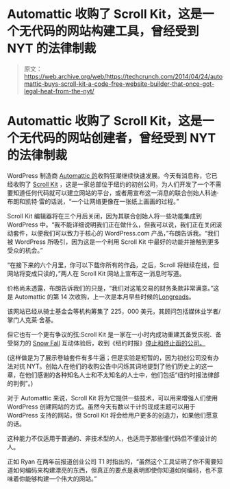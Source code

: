 # Automattic 收购了 Scroll Kit，这是一个无代码的网站构建工具，曾经受到 NYT  的法律制裁

> 原文：<https://web.archive.org/web/https://techcrunch.com/2014/04/24/automattic-buys-scroll-kit-a-code-free-website-builder-that-once-got-legal-heat-from-the-nyt/>

# Automattic 收购了 Scroll Kit，这是一个无代码的网站创建者，曾经受到 NYT 的法律制裁

WordPress 制造商 [Automattic 的](https://web.archive.org/web/20230328044400/http://automattic.com/)收购狂潮继续快速发展。今天有消息称，它已经收购了 [Scroll Kit](https://web.archive.org/web/20230328044400/http://www.scrollkit.com/) ，这是一家总部位于纽约的初创公司，为人们开发了一个不需要知道任何代码就可以建立网站的平台，或者用宣布这一消息的联合创始人科迪·布朗和凯特·雷的话说，“一个让网络更像在一张纸上画画的过程。”

Scroll Kit 编辑器将在三个月后关闭，因为其联合创始人将一些功能集成到 WordPress 中。“我不能详细说明我们正在做什么，但我可以说，我们正在关闭滚动套件，以便我们可以致力于核心的 WordPress.com 产品，”布朗告诉我。“我们被 WordPress 所吸引，因为这是一个利用 Scroll Kit 中最好的功能并接触到更多受众的机会。”

“在接下来的六个月里，你可以下载你所有的作品，之后，Scroll 将继续在线，但网站将变成只读的，”两人在 Scroll Kit 网站上宣布这一消息时写道。

价格尚未透露，布朗告诉我们的只是，“我们对这笔交易的财务条款非常满意。”这是 Automattic 的第 14 次收购，上一次是本月早些时候的[Longreads](https://web.archive.org/web/20230328044400/https://techcrunch.com/2014/04/09/automattic-acquires-longreads-the-app-for-discovering-and-reading-long-form-content-online/)。

该网站已经从骑士基金会等机构筹集了 225，000 美元，其顾问包括媒体业学者/掌门人克莱·舍基。

但它也有一个更有争议的弦:Scroll Kit 是一家在一小时内成功重建其备受庆祝、备受努力的 [Snow Fall](https://web.archive.org/web/20230328044400/http://www.nytimes.com/projects/2012/snow-fall/#/?part=tunnel-creek) 互动体验后，收到《纽约时报》[停止和终止函的公司。](https://web.archive.org/web/20230328044400/https://techcrunch.com/2013/05/21/snow-fail-the-new-york-times-and-its-misunderstanding-of-copyright/)

(这样做是为了展示卷轴套件有多牛逼；但是实验是短暂的，因为初创公司没有办法对抗 NYT。创始人在他们的收购公告中闪烁其词地提到了他们历史上的这一章，在他们感谢的各种知名人士和不太知名的人士中，他们包括“纽约时报法律部的判例”。)

对于 Automattic 来说，Scroll Kit 将为它提供一些技术，可以用来增强人们使用 WordPress 创建网站的方式。虽然今天有数以千计的现成主题可以用于 WordPress 支持的网站，但 Scroll Kit 将会给用户更多的创造力，如果他们愿意的话。

这种能力不仅适用于普通的、非技术型的人，也适用于那些懂代码但不懂设计的人。

正如 Ryan 在两年前报道创业公司 T1 时指出的，“虽然这个工具证明了你不需要知道如何编码来构建漂亮的东西，但真正的要点是表明即使你知道如何编码，也不意味着你能够构建一个伟大的网站。”